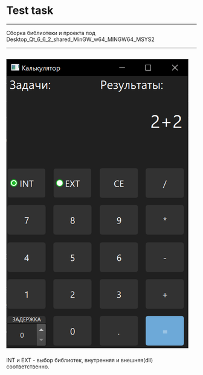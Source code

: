 # Test task

-------------------------------
Сборка библиотеки и проекта под
Desktop_Qt_6_6_2_shared_MinGW_w64_MINGW64_MSYS2

-------------------------------
![Screenshot](calc.png "Calculator")
-------------------------------
INT и EXT - выбор библиотек, внутренняя и внешняя(dll) соответственно.
